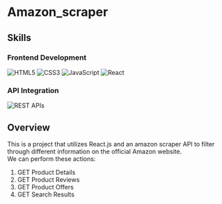 # Amazon_scraper

## Skills

### Frontend Development

![HTML5](https://img.shields.io/badge/HTML5-E34F26?style=for-the-badge&logo=html5&logoColor=white)
![CSS3](https://img.shields.io/badge/CSS3-1572B6?style=for-the-badge&logo=css3&logoColor=white)
![JavaScript](https://img.shields.io/badge/JavaScript-F7DF1E?style=for-the-badge&logo=javascript&logoColor=black)
![React](https://img.shields.io/badge/React-61DAFB?style=for-the-badge&logo=react&logoColor=black)

### API Integration

![REST APIs](https://img.shields.io/badge/REST-02569B?style=for-the-badge&logo=api&logoColor=white)


## Overview 

This is a project that utilizes React.js and an amazon scraper API to filter through different information on the official Amazon website.  
We can perform these actions:  
1. GET Product Details  
2. GET Product Reviews  
3. GET Product Offers  
4. GET Search Results  
